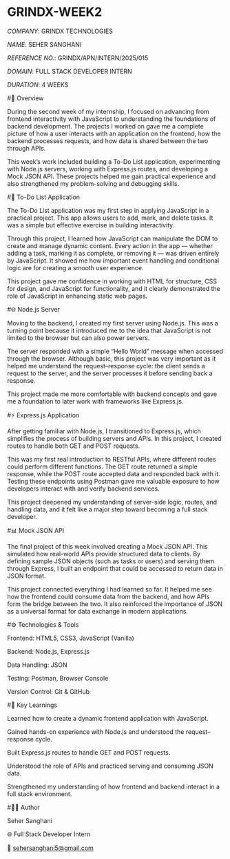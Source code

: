 # GRINDX-WEEK2
*COMPANY*: GRINDX TECHNOLOGIES

*NAME*: SEHER SANGHANI

*REFERENCE NO.*: GRINDX/APN/INTERN/2025/015

*DOMAIN*: FULL STACK DEVELOPER INTERN

*DURATION*: 4 WEEKS

#📌 Overview

During the second week of my internship, I focused on advancing from frontend interactivity with JavaScript to understanding the foundations of backend development. The projects I worked on gave me a complete picture of how a user interacts with an application on the frontend, how the backend processes requests, and how data is shared between the two through APIs.

This week’s work included building a To-Do List application, experimenting with Node.js servers, working with Express.js routes, and developing a Mock JSON API. These projects helped me gain practical experience and also strengthened my problem-solving and debugging skills.

#📝 To-Do List Application

The To-Do List application was my first step in applying JavaScript in a practical project. This app allows users to add, mark, and delete tasks. It was a simple but effective exercise in building interactivity.

Through this project, I learned how JavaScript can manipulate the DOM to create and manage dynamic content. Every action in the app — whether adding a task, marking it as complete, or removing it — was driven entirely by JavaScript. It showed me how important event handling and conditional logic are for creating a smooth user experience.

This project gave me confidence in working with HTML for structure, CSS for design, and JavaScript for functionality, and it clearly demonstrated the role of JavaScript in enhancing static web pages.

#🌐 Node.js Server

Moving to the backend, I created my first server using Node.js. This was a turning point because it introduced me to the idea that JavaScript is not limited to the browser but can also power servers.

The server responded with a simple “Hello World” message when accessed through the browser. Although basic, this project was very important as it helped me understand the request–response cycle: the client sends a request to the server, and the server processes it before sending back a response.

This project made me more comfortable with backend concepts and gave me a foundation to later work with frameworks like Express.js.

#⚡ Express.js Application

After getting familiar with Node.js, I transitioned to Express.js, which simplifies the process of building servers and APIs. In this project, I created routes to handle both GET and POST requests.

This was my first real introduction to RESTful APIs, where different routes could perform different functions. The GET route returned a simple response, while the POST route accepted data and responded back with it. Testing these endpoints using Postman gave me valuable exposure to how developers interact with and verify backend services.

This project deepened my understanding of server-side logic, routes, and handling data, and it felt like a major step toward becoming a full stack developer.

#📊 Mock JSON API

The final project of this week involved creating a Mock JSON API. This simulated how real-world APIs provide structured data to clients. By defining sample JSON objects (such as tasks or users) and serving them through Express, I built an endpoint that could be accessed to return data in JSON format.

This project connected everything I had learned so far. It helped me see how the frontend could consume data from the backend, and how APIs form the bridge between the two. It also reinforced the importance of JSON as a universal format for data exchange in modern applications.

#⚙️ Technologies & Tools

Frontend: HTML5, CSS3, JavaScript (Vanilla)

Backend: Node.js, Express.js

Data Handling: JSON

Testing: Postman, Browser Console

Version Control: Git & GitHub

#🎯 Key Learnings

Learned how to create a dynamic frontend application with JavaScript.

Gained hands-on experience with Node.js and understood the request–response cycle.

Built Express.js routes to handle GET and POST requests.

Understood the role of APIs and practiced serving and consuming JSON data.

Strengthened my understanding of how frontend and backend interact in a full stack environment.

#👩‍💻 Author

Seher Sanghani

🌐 Full Stack Developer Intern

📧 sehersanghani5@gmail.com
